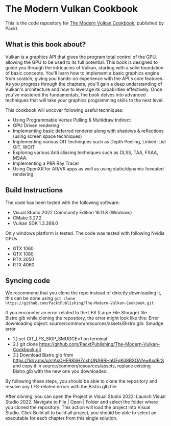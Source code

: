 # The Modern Vulkan Cookbook

This is the code repository for [The Modern Vulkan Cookbook](https://www.packtpub.com/product/the-modern-vulkan-cookbook/9781803239989), published by Packt.

## What is this book about?
Vulkan is a graphics API that gives the program total control of the GPU, allowing the GPU to be used to its full potential. This book is designed to guide you through the intricacies of Vulkan, starting with a solid foundation of basic concepts. You'll learn how to implement a basic graphics engine from scratch, giving you hands-on experience with the API's core features. As you progress through the chapters, you'll gain a deep understanding of Vulkan's architecture and how to leverage its capabilities effectively. Once you've mastered the fundamentals, the book delves into advanced techniques that will take your graphics programming skills to the next level.

This cookbook will uncover following useful techniques:

* Using Programmable Vertex Pulling & Multidraw Indirect
* GPU Driven rendering
* Implementing basic deferred renderer along with shadows & reflections (using screen space techniques)
* Implementing various OIT techniques such as Depth Peeling, Linked-List OIT, WOIT
* Exploring various Anti aliasing techniques such as DLSS, TAA, FXAA, MSAA.
* Implementing a PBR Ray Tracer
* Using OpenXR for AR/VR apps as well as using static/dynamic foveated rendering

## Build Instructions

The code has been tested with the following software:
- Visual Studio 2022 Community Edition 16.11.8 (Windows)
- CMake 3.27.2
- Vulkan SDK 1.3.268.0

Only windows platform is tested. The code was tested with following Nvidia GPUs

- GTX 1060
- GTX 1080
- RTX 3050
- RTX 4060

## Syncing code

We recommend that you clone the repo instead of directly downloading it, this can be done using `git clone https://github.com/PacktPublishing/The-Modern-Vulkan-Cookbook.git`

If you encounter an error related to the LFS (Large File Storage) file Bistro.glb while cloning the repository, the error might look like this: Error downloading object: source/common/resources/assets/Bistro.glb: Smudge error

- 1.) set GIT_LFS_SKIP_SMUDGE=1 on terminal
- 2.) git clone https://github.com/PacktPublishing/The-Modern-Vulkan-Cookbook.git
- 3.) Download Bistro.glb from https://1drv.ms/u/s!AsOHFR8SHZcxhONARRHaUFqKd8BXOA?e=KsdErS and copy it in source/common/resources/assets, replace existing Bistro.glb with the new one you downloaded. 

By following these steps, you should be able to clone the repository and resolve any LFS-related errors with the Bistro.glb file.

After cloning, you can open the Project in Visual Studio 2022: Launch Visual Studio 2022. Navigate to File | Open | Folder and select the folder where you cloned the repository. This action will load the project into Visual Studio. Click Build all to build all project, you should be able to select an executable for each chapter from this single solution. 
